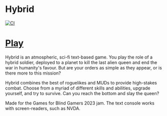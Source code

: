# Hybrid

[![CI](https://github.com/deengames-prototypes/hybrid/actions/workflows/ci.yml/badge.svg)](https://github.com/deengames-prototypes/hybrid/actions/workflows/ci.yml)

# [Play](https://deengames.itch.io/hybrid)

Hybrid is an atmospheric, sci-fi text-based game. You play the role of a hybrid soldier, deployed to a planet to kill the last alien queen and end the war in humanity's favour. But are your orders as simple as they appear, or is there more to this mission?

Hybrid combines the best of roguelikes and MUDs to provide high-stakes combat. Choose from a myriad of different skills and abilities, upgrade yourself, and try to survive. Can you reach the bottom and slay the queen?

Made for the Games for Blind Gamers 2023 jam. The text console works with screen-readers, such as NVDA.
